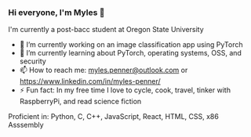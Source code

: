 ### Hi everyone, I'm Myles 👋

I'm currently a post-bacc student at Oregon State University

- 🔭 I’m currently working on an image classification app using PyTorch
- 🌱 I’m currently learning about PyTorch, operating systems, OSS, and security
- 📫 How to reach me: myles.penner@outlook.com or https://www.linkedin.com/in/myles-penner/
- ⚡ Fun fact: In my free time I love to cycle, cook, travel, tinker with RaspberryPi, and read science fiction

Proficient in: Python, C, C++, JavaScript, React, HTML, CSS, x86 Asssembly
